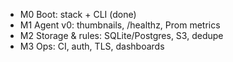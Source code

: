 - M0 Boot: stack + CLI (done)
- M1 Agent v0: thumbnails, /healthz, Prom metrics
- M2 Storage & rules: SQLite/Postgres, S3, dedupe
- M3 Ops: CI, auth, TLS, dashboards